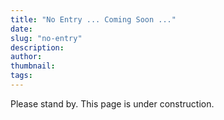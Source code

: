 ```yaml
---
title: "No Entry ... Coming Soon ..."
date:
slug: "no-entry"
description: 
author: 
thumbnail: 
tags: 
---
```


Please stand by. This page is under construction.